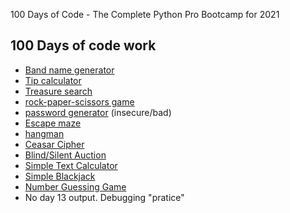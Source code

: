 100 Days of Code - The Complete Python Pro Bootcamp for 2021

## 100 Days of code work
- [Band name generator](day-1/main.py)
- [Tip calculator](day-2/main.py)
- [Treasure search](day-3/main.py)
- [rock-paper-scissors game](day-4/main.py)
- [password generator](day-5/main.py) (insecure/bad)
- [Escape maze](day-6/main.py)
- [hangman](day-7/main.py)
- [Ceasar Cipher](day-8/main.py)
- [Blind/Silent Auction](day-9/main.py)
- [Simple Text Calculator](day-10/main.py)
- [Simple Blackjack](day-11/main.py)
- [Number Guessing Game](day-12/main.py)
- No day 13 output. Debugging "pratice"
